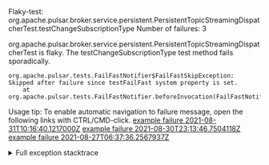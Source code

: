         
Flaky-test: org.apache.pulsar.broker.service.persistent.PersistentTopicStreamingDispatcherTest.testChangeSubscriptionType
Number of failures: 3

org.apache.pulsar.broker.service.persistent.PersistentTopicStreamingDispatcherTest is flaky. The testChangeSubscriptionType test method fails sporadically.

```
org.apache.pulsar.tests.FailFastNotifier$FailFastSkipException: Skipped after failure since testFailFast system property is set.
	at org.apache.pulsar.tests.FailFastNotifier.beforeInvocation(FailFastNotifier.java:88)

```

Usage tip: To enable automatic navigation to failure message, open the following links with CTRL/CMD-click.
[example failure 2021-08-31T10:16:40.1217000Z](https://github.com/apache/pulsar/runs/3471501156?check_suite_focus=true#step:10:1685)
[example failure 2021-08-30T23:13:46.7504118Z](https://github.com/apache/pulsar/runs/3467152431?check_suite_focus=true#step:9:959)
[example failure 2021-08-27T06:37:36.2567937Z](https://github.com/apache/pulsar/runs/3440411059?check_suite_focus=true#step:9:2881)


<details>
<summary>Full exception stacktrace</summary>
<code><pre>
org.apache.pulsar.tests.FailFastNotifier$FailFastSkipException: Skipped after failure since testFailFast system property is set.
	at org.apache.pulsar.tests.FailFastNotifier.beforeInvocation(FailFastNotifier.java:88)

</pre></code>
</details>

